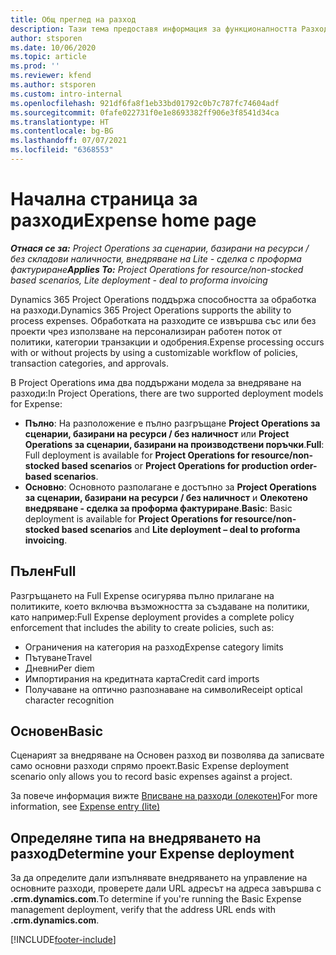 ```yaml
---
title: Общ преглед на разход
description: Тази тема предоставя информация за функционалността Разход в Project Operations.
author: stsporen
ms.date: 10/06/2020
ms.topic: article
ms.prod: ''
ms.reviewer: kfend
ms.author: stsporen
ms.custom: intro-internal
ms.openlocfilehash: 921df6fa8f1eb33bd01792c0b7c787fc74604adf
ms.sourcegitcommit: 0fafe022731f0e1e8693382ff906e3f8541d34ca
ms.translationtype: HT
ms.contentlocale: bg-BG
ms.lasthandoff: 07/07/2021
ms.locfileid: "6368553"
---
```

# <a name="expense-home-page"></a><span data-ttu-id="16d96-103">Начална страница за разходи</span><span class="sxs-lookup"><span data-stu-id="16d96-103">Expense home page</span></span>

<span data-ttu-id="16d96-104">_**Отнася се за:** Project Operations за сценарии, базирани на ресурси / без складови наличности, внедряване на Lite - сделка с проформа фактуриране_</span><span class="sxs-lookup"><span data-stu-id="16d96-104">_**Applies To:** Project Operations for resource/non-stocked based scenarios, Lite deployment - deal to proforma invoicing_</span></span>


<span data-ttu-id="16d96-105">Dynamics 365 Project Operations поддържа способността за обработка на разходи.</span><span class="sxs-lookup"><span data-stu-id="16d96-105">Dynamics 365 Project Operations supports the ability to process expenses.</span></span> <span data-ttu-id="16d96-106">Обработката на разходите се извършва със или без проекти чрез използване на персонализиран работен поток от политики, категории транзакции и одобрения.</span><span class="sxs-lookup"><span data-stu-id="16d96-106">Expense processing occurs with or without projects by using a customizable workflow of policies, transaction categories, and approvals.</span></span>

<span data-ttu-id="16d96-107">В Project Operations има два поддържани модела за внедряване на разходи:</span><span class="sxs-lookup"><span data-stu-id="16d96-107">In Project Operations, there are two supported deployment models for Expense:</span></span> 

- <span data-ttu-id="16d96-108">**Пълно**: На разположение е пълно разгръщане **Project Operations за сценарии, базирани на ресурси / без наличност** или **Project Operations за сценарии, базирани на производствени поръчки**.</span><span class="sxs-lookup"><span data-stu-id="16d96-108">**Full**: Full deployment is available for **Project Operations for resource/non-stocked based scenarios** or **Project Operations for production order-based scenarios**.</span></span>
- <span data-ttu-id="16d96-109">**Основно**: Основното разполагане е достъпно за **Project Operations за сценарии, базирани на ресурси / без наличност** и **Олекотено внедряване - сделка за проформа фактуриране**.</span><span class="sxs-lookup"><span data-stu-id="16d96-109">**Basic**: Basic deployment is available for **Project Operations for resource/non-stocked based scenarios** and **Lite deployment – deal to proforma invoicing**.</span></span>

## <a name="full"></a><span data-ttu-id="16d96-110">Пълен</span><span class="sxs-lookup"><span data-stu-id="16d96-110">Full</span></span> 
<span data-ttu-id="16d96-111">Разгръщането на Full Expense осигурява пълно прилагане на политиките, което включва възможността за създаване на политики, като например:</span><span class="sxs-lookup"><span data-stu-id="16d96-111">Full Expense deployment provides a complete policy enforcement that includes the ability to create policies, such as:</span></span>

  - <span data-ttu-id="16d96-112">Ограничения на категория на разход</span><span class="sxs-lookup"><span data-stu-id="16d96-112">Expense category limits</span></span>
  - <span data-ttu-id="16d96-113">Пътуване</span><span class="sxs-lookup"><span data-stu-id="16d96-113">Travel</span></span>
  - <span data-ttu-id="16d96-114">Дневни</span><span class="sxs-lookup"><span data-stu-id="16d96-114">Per diem</span></span>
  - <span data-ttu-id="16d96-115">Импортирания на кредитната карта</span><span class="sxs-lookup"><span data-stu-id="16d96-115">Credit card imports</span></span>
  - <span data-ttu-id="16d96-116">Получаване на оптично разпознаване на символи</span><span class="sxs-lookup"><span data-stu-id="16d96-116">Receipt optical character recognition</span></span>

## <a name="basic"></a><span data-ttu-id="16d96-117">Основен</span><span class="sxs-lookup"><span data-stu-id="16d96-117">Basic</span></span> 
<span data-ttu-id="16d96-118">Сценарият за внедряване на Основен разход ви позволява да записвате само основни разходи спрямо проект.</span><span class="sxs-lookup"><span data-stu-id="16d96-118">Basic Expense deployment scenario only allows you to record basic expenses against a project.</span></span> 

<span data-ttu-id="16d96-119">За повече информация вижте [Вписване на разходи (олекотен)](basic-expense.md)</span><span class="sxs-lookup"><span data-stu-id="16d96-119">For more information, see [Expense entry (lite)](basic-expense.md)</span></span>

## <a name="determine-your-expense-deployment"></a><span data-ttu-id="16d96-120">Определяне типа на внедряването на разход</span><span class="sxs-lookup"><span data-stu-id="16d96-120">Determine your Expense deployment</span></span>
<span data-ttu-id="16d96-121">За да определите дали изпълнявате внедряването на управление на основните разходи, проверете дали URL адресът на адреса завършва с **.crm.dynamics.com**.</span><span class="sxs-lookup"><span data-stu-id="16d96-121">To determine if you're running the Basic Expense management deployment, verify that the address URL ends with **.crm.dynamics.com**.</span></span> 


[!INCLUDE[footer-include](../includes/footer-banner.md)]